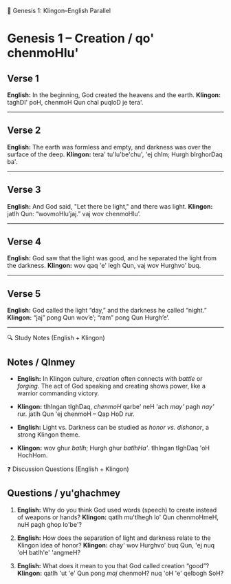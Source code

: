 📖 Genesis 1: Klingon–English Parallel
# Genesis 1 – Creation / qo' chenmoHlu'

## Verse 1
**English:** In the beginning, God created the heavens and the earth.
**Klingon:** taghDI' poH, chenmoH Qun chal puqloD je tera'.

---

## Verse 2
**English:** The earth was formless and empty, and darkness was over the surface of the deep.
**Klingon:** tera' tu'lu'be'chu', 'ej chIm; Hurgh bIrghorDaq ba'.

---

## Verse 3
**English:** And God said, "Let there be light," and there was light.
**Klingon:** jatlh Qun: “wovmoHlu’jaj.” vaj wov chenmoHlu’.

---

## Verse 4
**English:** God saw that the light was good, and he separated the light from the darkness.
**Klingon:** wov qaq 'e' legh Qun, vaj wov Hurghvo' buq.

---

## Verse 5
**English:** God called the light “day,” and the darkness he called “night.”
**Klingon:** “jaj” pong Qun wov’e’; “ram” pong Qun Hurgh’e’.

---

🔍 Study Notes (English + Klingon)
## Notes / QInmey

- **English:** In Klingon culture, *creation* often connects with *battle* or *forging*. The act of God speaking and creating shows power, like a warrior commanding victory.
- **Klingon:** tlhIngan tIghDaq, *chenmoH* qarbe' neH 'ach *may'* pagh *nay'* rur. jatlh Qun 'ej chenmoH – Qap HoD rur.

- **English:** Light vs. Darkness can be studied as *honor vs. dishonor*, a strong Klingon theme.
- **Klingon:** wov ghur *batlh*; Hurgh ghur *batlhHa'*. tlhIngan tIghDaq 'oH HochHom.

❓ Discussion Questions (English + Klingon)
## Questions / yu'ghachmey

1. **English:** Why do you think God used words (speech) to create instead of weapons or hands?
   **Klingon:** qatlh mu'tlhegh lo' Qun chenmoHmeH, nuH pagh ghop lo'be'?

2. **English:** How does the separation of light and darkness relate to the Klingon idea of honor?
   **Klingon:** chay' wov Hurghvo' buq Qun, 'ej nuq 'oH batlh'e' 'angmeH?

3. **English:** What does it mean to you that God called creation “good”?
   **Klingon:** qatlh 'ut 'e' Qun pong *maj* chenmoH? nuq 'oH 'e' qelbogh SoH?
